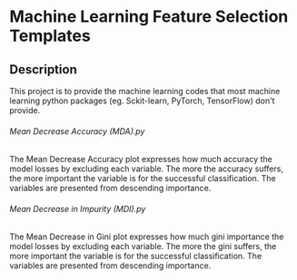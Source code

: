 # Machine Learning Feature Selection Templates


## Description
This project is to provide the machine learning codes that most machine learning python packages (eg. Sckit-learn, PyTorch, TensorFlow) don't provide.


###### Mean Decrease Accuracy (MDA).py
The Mean Decrease Accuracy plot expresses how much accuracy the model losses by excluding each variable. The more the accuracy suffers, the more important the variable is for the successful classification. The variables are presented from descending importance.

###### Mean Decrease in Impurity (MDI).py
The Mean Decrease in Gini plot expresses how much gini importance the model losses by excluding each variable. The more the gini suffers, the more important the variable is for the successful classification. The variables are presented from descending importance.
